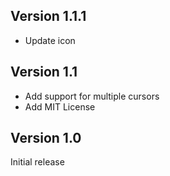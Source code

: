 ## Version 1.1.1

+ Update icon

## Version 1.1

+ Add support for multiple cursors
+ Add MIT License

## Version 1.0

Initial release
